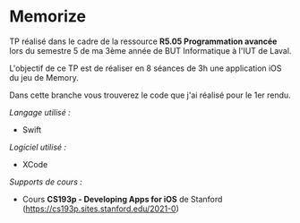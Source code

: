 # Memorize

TP réalisé dans le cadre de la ressource **R5.05 Programmation avancée** lors du semestre 5 de ma 3ème année de BUT Informatique à l'IUT de Laval.<br>

L'objectif de ce TP est de réaliser en 8 séances de 3h une application iOS du jeu de Memory.<br>

Dans cette branche vous trouverez le code que j'ai réalisé pour le 1er rendu.<br>

*Langage utilisé :*
- Swift

*Logiciel utilisé :*
- XCode

*Supports de cours :*
- Cours **CS193p - Developing Apps for iOS** de Stanford (https://cs193p.sites.stanford.edu/2021-0)
